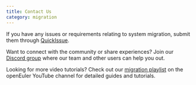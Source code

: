 ```yaml
---
title: Contact Us
category: migration
---
```


If you have any issues or requirements relating to system migration, submit them through [QuickIssue](https://quickissue.openeuler.org/en/new-issues/).

Want to connect with the community or share experiences? Join our [Discord group](https://discord.gg/aTWFCCgsGB) where our team and other users can help you out.

Looking for more video tutorials? Check out our [migration playlist](https://www.youtube.com/@openeuler/playlists) on the openEuler YouTube channel for detailed guides and tutorials.



<style lang = "scss" scoped>
    .contact {
        display: flex;
        margin-top: var(--o-spacing-h2);
        @media screen and (max-width: 768px) {
            flex-direction: column;
            justify-content: center;
            align-items: center;
            margin-top: var(--o-spacing-h4);
        }
        .official{
            margin-right: 100px;
            @media screen and (max-width: 768px) {
                margin-right: 0;
                margin-bottom: var(--o-spacing-h4);
            }
        }
        img {
            max-width: 200px;
            width: 100%;
        }
        p {
            font-size: var(--o-font-size-h6);
            font-weight: 400;
            color: var(--o-color-text1);
            line-height: var(--o-line-height-h6);
            text-align: center;
            margin-top: var(--o-spacing-h5);
        }
    }
</style>
